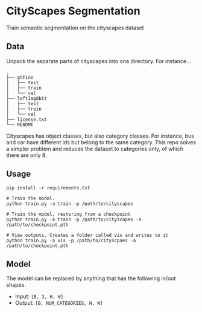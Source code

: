 # CityScapes Segmentation
Train semantic segmentation on the cityscapes dataset

## Data
Unpack the separate parts of cityscapes into one directory. For instance...
```
.
├── gtFine
│   ├── test
│   ├── train
│   └── val
├── leftImg8bit
│   ├── test
│   ├── train
│   └── val
├── license.txt
└── README
```

Cityscapes has object classes, but also category classes. For instance, bus and car have different ids but belong to the same category.
This repo solves a simpler problem and reduces the dataset to categories only, of which there are only 8.

## Usage
```
pip install -r requirements.txt

# Train the model.
python train.py -a train -p /path/to/cityscapes

# Train the model, restoring from a checkpoint
python train.py -a train -p /path/to/cityscapes -a /path/to/checkpoint.pth

# View outputs. Creates a folder called vis and writes to it
python train.py -a vis -p /path/to/cityscpaes -a /path/to/checkpoint.pth
```

## Model
The model can be replaced by anything that has the following in/out shapes.
* Input: `[B, 3, H, W]`
* Output: `[B, NUM_CATEGORIES, H, W]`

